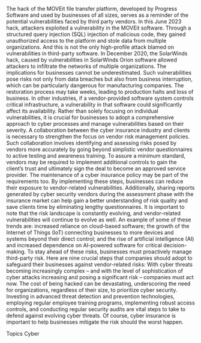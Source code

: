 The hack of the MOVEit file transfer platform, developed by Progress Software and used by businesses of all sizes, serves as a reminder of the potential vulnerabilities faced by third party vendors.
In this June 2023 hack, attackers exploited a vulnerability in the MOVEit software. Through a structured query injection (SQL) injection of malicious code, they gained unauthorized access to the platform and stole data from multiple organizations.
And this is not the only high-profile attack blamed on vulnerabilities in third-party software. In December 2020, the SolarWinds hack, caused by vulnerabilities in SolarWinds Orion software allowed attackers to infiltrate the networks of multiple organizations.
The implications for businesses cannot be underestimated. Such vulnerabilities pose risks not only from data breaches but also from business interruption, which can be particularly dangerous for manufacturing companies. The restoration process may take weeks, leading to production halts and loss of business. In other industries, if a vendor-provided software system controls critical infrastructure, a vulnerability in that software could significantly affect its availability.
Rather than solely focusing on individual vulnerabilities, it is crucial for businesses to adopt a comprehensive approach to cyber processes and manage vulnerabilities based on their severity. A collaboration between the cyber insurance industry and clients is necessary to strengthen the focus on vendor risk management policies.
Such collaboration involves identifying and assessing risks posed by vendors more accurately by going beyond simplistic vendor questionnaires to active testing and awareness training. To assure a minimum standard, vendors may be required to implement additional controls to gain the client’s trust and ultimately sign the deal to become an approved service provider. The maintenance of a cyber insurance policy may be part of the requirements too.
By implementing these steps, businesses can reduce their exposure to vendor-related vulnerabilities. Additionally, sharing reports generated by cyber security vendors during the assessment phase with the insurance market can help gain a better understanding of risk quality and save clients time by eliminating lengthy questionnaires.
It is important to note that the risk landscape is constantly evolving, and vendor-related vulnerabilities will continue to evolve as well. An example of some of these trends are: increased reliance on cloud-based software; the growth of the Internet of Things (IoT) connecting businesses to more devices and systems beyond their direct control; and the rise of artificial intelligence (AI) and increased dependence on AI-powered software for critical decision-making.
To stay ahead of these risks, businesses must proactively manage third-party risk. Here are nine crucial steps that companies should adopt to safeguard their businesses against vendor-related risks:
With cyber threats becoming increasingly complex – and with the level of sophistication of cyber attacks increasing and posing a significant risk – companies must act now. The cost of being hacked can be devastating, underscoring the need for organizations, regardless of their size, to prioritize cyber security. Investing in advanced threat detection and prevention technologies, employing regular employee training programs, implementing robust access controls, and conducting regular security audits are vital steps to take to defend against evolving cyber threats. Of course, cyber insurance is important to help businesses mitigate the risk should the worst happen.

Topics
Cyber
